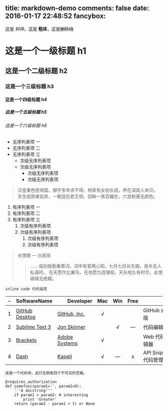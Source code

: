 title: markdown-demo
comments: false
date: 2016-01-17 22:48:52
fancybox:
---

这是 *斜体*，这是 **粗体**，这是~~删除线~~

# 这是一个一级标题 h1

## 这是一个二级标题 h2

### 这是一个三级标题 h3

#### 这是一个四级标题 h4

##### 这是一个五级标题 h5

###### 这是一个六级标题 h6

- 无序列表项 一
- 无序列表项 二
- 无序列表项 三
    - 次级无序列表项
    - 次级无序列表项
        - 次级无序列表项
        - 次级无序列表项

> 汉皇重色思倾国，御宇多年求不得。杨家有女初长成，养在深闺人未识。
天生丽质难自弃，一朝选在君王侧。回眸一笑百媚生，六宫粉黛无颜色。

1. 有序列表项 一
1. 有序列表项 二
1. 有序列表项 三
    1. 次级有序列表项
    1. 次级有序列表项
        1. 次级有序列表项
        1. 次级有序列表项

> 长恨歌 — 白居易
>> ……
临别殷勤重寄词，词中有誓两心知。七月七日长生殿，夜半无人私语时。
在天愿作比翼鸟，在地愿为连理枝。天长地久有时尽，此恨绵绵无绝期。


`inline code 行内高亮`

-|SoftwareName|　　Developer　　|Mac|Win|Free|　　　　Note　　　　
:-:|-|-|:-:|:-:|:-:|-
1|[GitHub Desktop](https://desktop.github.com/)|[GitHub, Inc.](https://en.wikipedia.org/wiki/GitHub)|√|||GitHub 桌面版
2|[Sublime Text 3](http://www.sublimetext.com/)|[Jon Skinner](https://en.wikipedia.org/wiki/Sublime_Text)||√|—|代码编辑器
3|[Brackets](http://brackets.io/)|[Adobe Systems](http://is.gd/q5bGeJ)|√|||Web 代码编辑器
4|[Dash](https://kapeli.com/dash)|[Kapeli](https://kapeli.com/)|√|—|x|API Snippet 代码管理

    这是一个代码块，此行左侧有四个不可见的空格。

```
@requires_authorization
def somefunc(param1='', param2=0):
    '''A docstring'''
    if param1 > param2: # interesting
        print 'Greater'
    return (param2 - param1 + 1) or None
```

